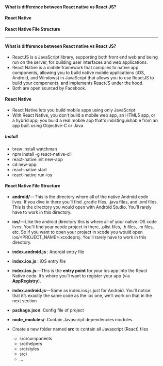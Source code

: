 #### What is difference between React native vs React JS?
#### React Native
#### React Native File Structure


------------------------------
#### What is difference between React native vs React JS?

* ReactJS is a JavaScript library, supporting both front end web and being run on the server, for building user interfaces and web applications.
* React Native is a mobile framework that compiles to native app components, allowing you to build native mobile applications (iOS, Android, and Windows) in JavaScript that allows you to use ReactJS to build your components, and implements ReactJS under the hood.
* Both are open sourced by Facebook.

#### React Native
* React Native lets you build mobile apps using only JavaScript
* With React Native, you don't build a mobile web app, an HTML5 app, or a hybrid app; you build a real mobile app that's indistinguishable from an app built using Objective-C or Java

##### Install
* brew install watchman
* npm install -g react-native-cli
* react-native init new-app
* cd new-app
* react-native start
* react-native run-ios

#### React Native File Structure
* **android/** — This is the directory where all of the native Android code lives. If you dive in there you’ll find .gradle files, .java files, and .xml files. This is the directory you would open with Android Studio. You’ll rarely have to work in this directory.

* **ios/** — Like the android directory this is where all of your native iOS code lives. You’ll find your xcode project in there, .plist files, .h files, .m files, etc. So if you want to open your project in xcode you would open ios/<PROJECT_NAME>.xcodeproj. You’ll rarely have to work in this directory.

* **index.android.js** : Android entry file
* **index.ios.js** : iOS entry file

* **index.ios.js** — This is the **entry point** for your ios app into the React Native code. It’s where you’ll want to register your app (via **AppRegistry**).

* **index.android.js** — Same as index.ios.js just for Android. You’ll notice that it’s exactly the same code as the ios one, we’ll work on that in the next section

* **package.json**: Config file of project

* **node_modules/**: Contain Javascript dependencies modules

* Create a new folder named **src** to contain all Javascript (React) files
  * src/components
  * src/helpers
  * src/styles
  * src/
  * ...